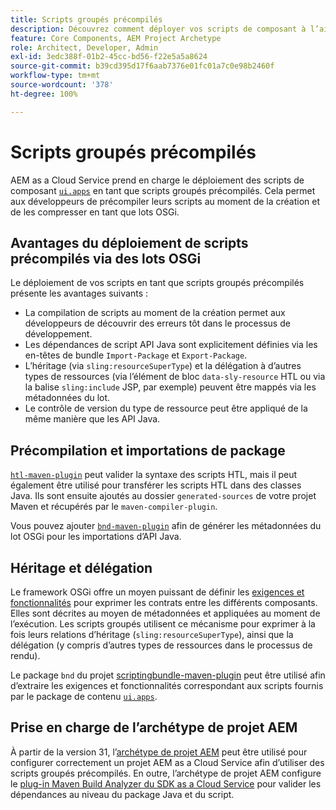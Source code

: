 ```yaml
---
title: Scripts groupés précompilés
description: Découvrez comment déployer vos scripts de composant à l’aide de lots OSGi vers Adobe Experience Manager Cloud Service.
feature: Core Components, AEM Project Archetype
role: Architect, Developer, Admin
exl-id: 3edc388f-01b2-45cc-bd56-f22e5a5a8624
source-git-commit: b39cd395d17f6aab7376e01fc01a7c0e98b2460f
workflow-type: tm+mt
source-wordcount: '378'
ht-degree: 100%

---
```



# Scripts groupés précompilés

AEM as a Cloud Service prend en charge le déploiement des scripts de composant [`ui.apps`](https://experienceleague.adobe.com/docs/experience-manager-cloud-service/implementing/developing/aem-project-content-package-structure.html?lang=fr#code-packages-%2F-osgi-bundles) en tant que scripts groupés précompilés. Cela permet aux développeurs de précompiler leurs scripts au moment de la création et de les compresser en tant que lots OSGi.

## Avantages du déploiement de scripts précompilés via des lots OSGi

Le déploiement de vos scripts en tant que scripts groupés précompilés présente les avantages suivants :

+ La compilation de scripts au moment de la création permet aux développeurs de découvrir des erreurs tôt dans le processus de développement.
+ Les dépendances de script API Java sont explicitement définies via les en-têtes de bundle `Import-Package` et `Export-Package`.
+ L’héritage (via `sling:resourceSuperType`) et la délégation à d’autres types de ressources (via l’élément de bloc `data-sly-resource` HTL ou via la balise `sling:include` JSP, par exemple) peuvent être mappés via les métadonnées du lot.
+ Le contrôle de version du type de ressource peut être appliqué de la même manière que les API Java.

## Précompilation et importations de package

[`htl-maven-plugin`](https://sling.apache.org/components/htl-maven-plugin/index.html) peut valider la syntaxe des scripts HTL, mais il peut également être utilisé pour transférer les scripts HTL dans des classes Java. Ils sont ensuite ajoutés au dossier `generated-sources` de votre projet Maven et récupérés par le `maven-compiler-plugin`.

Vous pouvez ajouter [`bnd-maven-plugin`](https://github.com/bndtools/bnd/tree/master/maven/bnd-maven-plugin) afin de générer les métadonnées du lot OSGi pour les importations d’API Java.

## Héritage et délégation

Le framework OSGi offre un moyen puissant de définir les [exigences et fonctionnalités](https://docs.osgi.org/specification/osgi.core/7.0.0/framework.module.html#framework.module.dependencies) pour exprimer les contrats entre les différents composants. Elles sont décrites au moyen de métadonnées et appliquées au moment de l’exécution. Les scripts groupés utilisent ce mécanisme pour exprimer à la fois leurs relations d’héritage (`sling:resourceSuperType`), ainsi que la délégation (y compris d’autres types de ressources dans le processus de rendu).

Le package `bnd` du projet [scriptingbundle-maven-plugin](https://sling.apache.org/components/scriptingbundle-maven-plugin/bnd.html) peut être utilisé afin d’extraire les exigences et fonctionnalités correspondant aux scripts fournis par le package de contenu [`ui.apps`](https://experienceleague.adobe.com/docs/experience-manager-cloud-service/implementing/developing/aem-project-content-package-structure.html?lang=fr#code-packages-%2F-osgi-bundles).

## Prise en charge de l’archétype de projet AEM

À partir de la version 31, l’[archétype de projet AEM](https://experienceleague.adobe.com/docs/experience-manager-core-components/using/developing/archetype/using.html?lang=fr) peut être utilisé pour configurer correctement un projet AEM as a Cloud Service afin d’utiliser des scripts groupés précompilés. En outre, l’archétype de projet AEM configure le [plug-in Maven Build Analyzer du SDK as a Cloud Service](/help/developing/archetype/build-analyzer-maven-plugin.md) pour valider les dépendances au niveau du package Java et du script.
